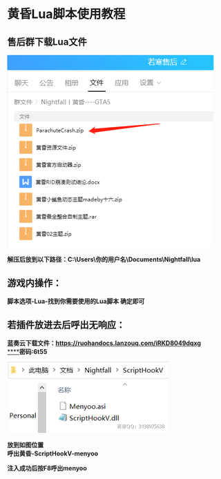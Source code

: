 # 黄昏Lua脚本使用教程

## **售后群下载Lua文件**

![仅以这个Lua为例子](<../../.gitbook/assets/image (48) (1).png>)

**解压后放到以下路径：C:\Users\你的用户名\Documents\Nightfall\lua**

## **游戏内操作：**

**脚本选项-Lua-找到你需要使用的Lua脚本 确定即可**

## **若插件放进去后呼出无响应：**

**蓝奏云下载文件：**[**https://ruohandocs.lanzouq.com/iRKD8049dqxg**
\
****](https://ruohandocs.lanzouq.com/b036z37pa)**密码:6t55**

****![](<../../.gitbook/assets/image (32) (1) (1) (1).png>)****

**放到如图位置**\
**呼出黄昏-ScriptHookV-menyoo**

**注入成功后按F8呼出menyoo**
